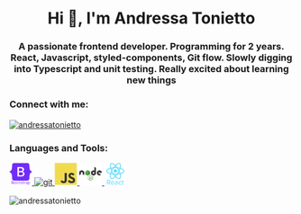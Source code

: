 <h1 align="center">Hi 👋, I'm Andressa Tonietto</h1>
<h3 align="center">A passionate frontend developer. Programming for 2 years. React, Javascript, styled-components, Git flow. Slowly digging into Typescript and unit testing. Really excited about learning new things</h3>

<h3 align="left">Connect with me:</h3>
<p align="left">
<a href="https://linkedin.com/in/andressatonietto" target="blank"><img align="center" src="https://cdn.jsdelivr.net/npm/simple-icons@3.0.1/icons/linkedin.svg" alt="andressatonietto" height="30" width="40" /></a>
</p>

<h3 align="left">Languages and Tools:</h3>
<p align="left"> <a href="https://getbootstrap.com" target="_blank"> <img src="https://raw.githubusercontent.com/devicons/devicon/master/icons/bootstrap/bootstrap-plain-wordmark.svg" alt="bootstrap" width="40" height="40"/> </a> <a href="https://git-scm.com/" target="_blank"> <img src="https://www.vectorlogo.zone/logos/git-scm/git-scm-icon.svg" alt="git" width="40" height="40"/> </a> <a href="https://developer.mozilla.org/en-US/docs/Web/JavaScript" target="_blank"> <img src="https://raw.githubusercontent.com/devicons/devicon/master/icons/javascript/javascript-original.svg" alt="javascript" width="40" height="40"/> </a> <a href="https://nodejs.org" target="_blank"> <img src="https://raw.githubusercontent.com/devicons/devicon/master/icons/nodejs/nodejs-original-wordmark.svg" alt="nodejs" width="40" height="40"/> </a> <a href="https://reactjs.org/" target="_blank"> <img src="https://raw.githubusercontent.com/devicons/devicon/master/icons/react/react-original-wordmark.svg" alt="react" width="40" height="40"/> </a> </p>


<p><img align="center" src="https://github-readme-streak-stats.herokuapp.com/?user=andressatonietto&theme=dark" alt="andressatonietto" /></p>

